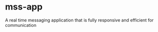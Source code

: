 # mss-app

A real time messaging application that is fully responsive and efficient for communication
